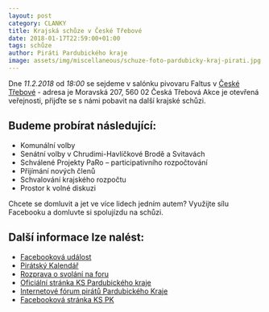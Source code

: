 ```yaml
---
layout: post
category: CLANKY
title: Krajská schůze v České Třebové
date: 2018-01-17T22:59:00+01:00  
tags: schůze
author: Piráti Pardubického kraje
image: assets/img/miscellaneous/schuze-foto-pardubicky-kraj-pirati.jpg #751x422
---
```


Dne *11.2.2018* od *18:00* se sejdeme v salónku pivovaru Faltus v [České Třebové][1] - adresa je Moravská 207, 560 02 Česká Třebová
Akce je otevřená veřejnosti, přijďte se s námi pobavit na další krajské schůzi. 

Budeme probírat následující:
----------------------------
* Komunální volby
* Senátní volby v Chrudimi-Havlíčkové Brodě a Svitavách
* Schválené Projekty PaRo – participativního rozpočtování
* Přijímání nových členů
* Schvalování krajského rozpočtu
* Prostor k volné diskuzi


Chcete se domluvit a jet ve více lidech jedním autem? Využijte sílu Facebooku a domluvte si spolujízdu na schůzi.


Další informace lze nalést:
---------------------
* [Facebooková událost][2]
* [Pirátský Kalendář][3]
* [Rozprava o svolání na foru][4]
* [Oficiální stránka KS Pardubického kraje][5]
* [Internetové fórum pirátů Pardubického Kraje][6]
* [Facebooková stránka KS PK][7]

[1]: http://www.pivovar-faltus.cz/kontakt
[2]: https://business.facebook.com/events/1651460834897338/
[3]: https://calendar.google.com/event?action=TEMPLATE&tmeid=NzBxdnA5MnJjZ241ZTA0OGoyMnJ1a2t0MGQga2RkdmR2dTNhZGNqZWYya3JvNGo2bW04MzhAZw&tmsrc=kddvdvu3adcjef2kro4j6mm838%40group.calendar.google.com
[4]: https://forum.pirati.cz/pardubicky-kraj-f85/krajska-schuze-v-ceske-trebove-11-2-2018-od-18ti-hodin-t39123.html#p536945
[5]: https://pardubicky.pirati.cz/
[6]: https://forum.pirati.cz/pardubicky-kraj-f85/
[7]: https://www.facebook.com/pages/Pir%C3%A1ti-Pardubick%C3%BD-kraj/161396423900274?ref=ts&fref=ts

